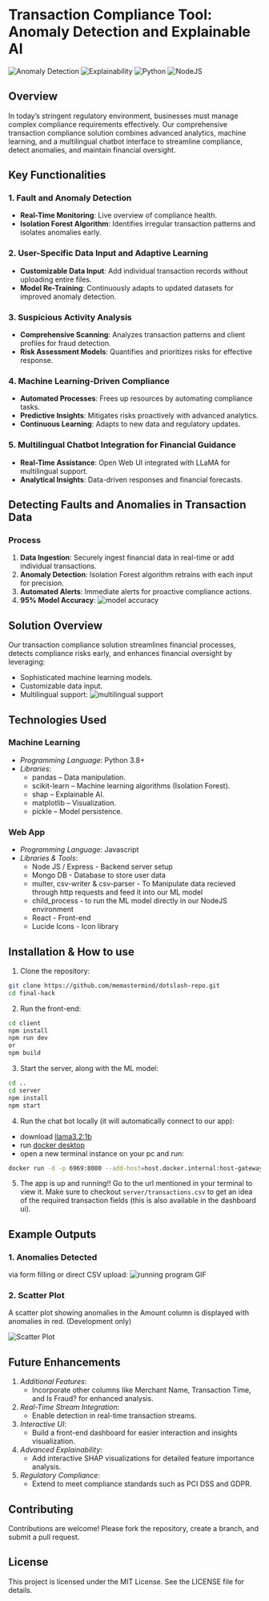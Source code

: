 
# Transaction Compliance Tool: Anomaly Detection and Explainable AI  

![Anomaly Detection](https://img.shields.io/badge/Anomaly%20Detection-Isolation%20Forest-brightgreen)
![Explainability](https://img.shields.io/badge/Explainability-SHAP-blue)
![Python](https://img.shields.io/badge/Python-3.8%2B-yellow)
![NodeJS](https://img.shields.io/badge/NodeJS-22.11%2B-green)


## Overview  

In today’s stringent regulatory environment, businesses must manage complex compliance requirements effectively. Our comprehensive transaction compliance solution combines advanced analytics, machine learning, and a multilingual chatbot interface to streamline compliance, detect anomalies, and maintain financial oversight. 



## Key Functionalities

### 1. Fault and Anomaly Detection
- **Real-Time Monitoring**: Live overview of compliance health.
- **Isolation Forest Algorithm**: Identifies irregular transaction patterns and isolates anomalies early.

### 2. User-Specific Data Input and Adaptive Learning
- **Customizable Data Input**: Add individual transaction records without uploading entire files.
- **Model Re-Training**: Continuously adapts to updated datasets for improved anomaly detection.

### 3. Suspicious Activity Analysis
- **Comprehensive Scanning**: Analyzes transaction patterns and client profiles for fraud detection.
- **Risk Assessment Models**: Quantifies and prioritizes risks for effective response.

### 4. Machine Learning-Driven Compliance
- **Automated Processes**: Frees up resources by automating compliance tasks.
- **Predictive Insights**: Mitigates risks proactively with advanced analytics.
- **Continuous Learning**: Adapts to new data and regulatory updates.

### 5. Multilingual Chatbot Integration for Financial Guidance
- **Real-Time Assistance**: Open Web UI integrated with LLaMA for multilingual support.
- **Analytical Insights**: Data-driven responses and financial forecasts.

## Detecting Faults and Anomalies in Transaction Data

### Process
1. **Data Ingestion**: Securely ingest financial data in real-time or add individual transactions.
2. **Anomaly Detection**: Isolation Forest algorithm retrains with each input for precision.
3. **Automated Alerts**: Immediate alerts for proactive compliance actions.
4.  **95% Model Accuracy**:
![model accuracy](https://i.imgur.com/e5x9Fa9.jpeg)

## Solution Overview

Our transaction compliance solution streamlines financial processes, detects compliance risks early, and enhances financial oversight by leveraging:
- Sophisticated machine learning models.
- Customizable data input.
- Multilingual support:
![multilingual support ](https://i.imgur.com/G5G3nPy.jpeg)

## Technologies Used  
### Machine Learning
- *Programming Language*: Python 3.8+ 
- *Libraries*:
  - pandas – Data manipulation.
  - scikit-learn – Machine learning algorithms (Isolation Forest).
  - shap – Explainable AI.
  - matplotlib – Visualization.
  - pickle – Model persistence.  
 ### Web App
 - *Programming Language*: Javascript
 - *Libraries & Tools*:
   - Node JS / Express  - Backend server setup
   - Mongo DB - Database to store user data
   - multer, csv-writer & csv-parser - To Manipulate data recieved through http requests and feed it into our ML model
   - child_process - to run the ML model directly in our NodeJS environment
   - React - Front-end
   - Lucide Icons - Icon library


## Installation  & How to use

1. Clone the repository:  
 ```bash
 git clone https://github.com/memastermind/dotslash-repo.git
 cd final-hack
   ```

2. Run the front-end:
```bash
cd client
npm install
npm run dev
or
npm build
```
   

3. Start the server, along with the ML model:
```bash
cd ..
cd server
npm install
npm start
```
4. Run the chat bot locally (it will automatically connect to our app):
- download [llama3.2:1b](https://ollama.com/library/llama3.2:1b)
- run [docker desktop](https://www.docker.com/products/docker-desktop/)
-  open a new terminal instance on your pc and run:
```bash
docker run -d -p 6969:8080 --add-host=host.docker.internal:host-gateway -v open-webui:/app/backend/data --name open-webui --restart always ghcr.io/open-webui/open-webui:main
```
5. The app is up and running!! Go to the url mentioned in your terminal to view it. Make sure to checkout `server/transactions.csv` to get an idea of the required transaction fields (this is also available in the dashboard ui). 


## Example Outputs  

### 1. Anomalies Detected  
via form filling or direct CSV upload:
![running program GIF](https://i.imgur.com/lnxuurF.gif)
  
  
### 2. Scatter Plot  
A scatter plot showing anomalies in the Amount column is displayed with anomalies in red.  (Development only)

![Scatter Plot](https://i.imgur.com/OhOpvyq.jpeg)


## Future Enhancements  

1. *Additional Features*:
   - Incorporate other columns like Merchant Name, Transaction Time, and Is Fraud? for enhanced analysis.  
2. *Real-Time Stream Integration*:
   - Enable detection in real-time transaction streams.  
3. *Interactive UI*:
   - Build a front-end dashboard for easier interaction and insights visualization.  
4. *Advanced Explainability*:
   - Add interactive SHAP visualizations for detailed feature importance analysis.  
5. *Regulatory Compliance*:
   - Extend to meet compliance standards such as PCI DSS and GDPR.  


## Contributing  

Contributions are welcome! Please fork the repository, create a branch, and submit a pull request.  


## License  

This project is licensed under the MIT License. See the LICENSE file for details.  
